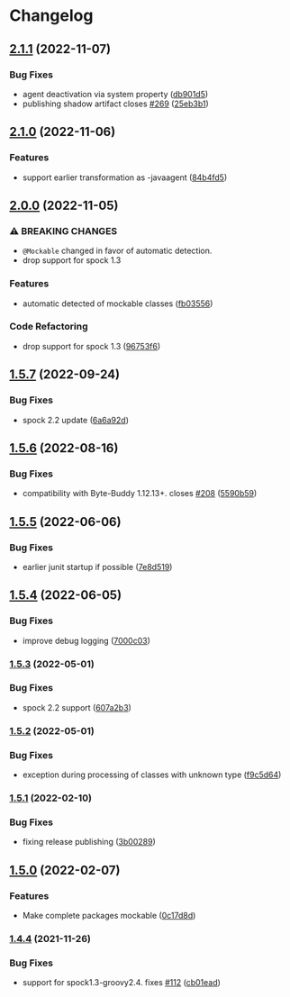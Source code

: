 # Changelog

## [2.1.1](https://github.com/joke/spock-mockable/compare/v2.1.0...v2.1.1) (2022-11-07)


### Bug Fixes

* agent deactivation via system property ([db901d5](https://github.com/joke/spock-mockable/commit/db901d543a76ed97eba44838496418afdcab80af))
* publishing shadow artifact closes [#269](https://github.com/joke/spock-mockable/issues/269) ([25eb3b1](https://github.com/joke/spock-mockable/commit/25eb3b14457255fcbfb9bf2042b15a2ca16afd8a))

## [2.1.0](https://github.com/joke/spock-mockable/compare/v2.0.0...v2.1.0) (2022-11-06)


### Features

* support earlier transformation as -javaagent ([84b4fd5](https://github.com/joke/spock-mockable/commit/84b4fd5655fec27a90fda21a9709659054958abe))

## [2.0.0](https://github.com/joke/spock-mockable/compare/v1.5.7...v2.0.0) (2022-11-05)


### ⚠ BREAKING CHANGES

* `@Mockable` changed in favor of automatic detection.
* drop support for spock 1.3

### Features

* automatic detected of mockable classes ([fb03556](https://github.com/joke/spock-mockable/commit/fb03556e3960ba307ee54261c8eb02f00c2df381))


### Code Refactoring

* drop support for spock 1.3 ([96753f6](https://github.com/joke/spock-mockable/commit/96753f695ff8d2630aac02cd130cc0c6165e38b0))

## [1.5.7](https://github.com/joke/spock-mockable/compare/v1.5.6...v1.5.7) (2022-09-24)


### Bug Fixes

* spock 2.2 update ([6a6a92d](https://github.com/joke/spock-mockable/commit/6a6a92dae1b4f77b3b50ef74fe5994fa44d1caad))

## [1.5.6](https://github.com/joke/spock-mockable/compare/v1.5.5...v1.5.6) (2022-08-16)


### Bug Fixes

* compatibility with Byte-Buddy 1.12.13+. closes [#208](https://github.com/joke/spock-mockable/issues/208) ([5590b59](https://github.com/joke/spock-mockable/commit/5590b5993bcc30ef20b7d64b9573527d10b15a31))

## [1.5.5](https://github.com/joke/spock-mockable/compare/v1.5.4...v1.5.5) (2022-06-06)


### Bug Fixes

* earlier junit startup if possible ([7e8d519](https://github.com/joke/spock-mockable/commit/7e8d5197c1d7c8942792bae466d87cd967896184))

## [1.5.4](https://github.com/joke/spock-mockable/compare/v1.5.3...v1.5.4) (2022-06-05)


### Bug Fixes

* improve debug logging ([7000c03](https://github.com/joke/spock-mockable/commit/7000c0353f9013a8037ccf0ece82a74ea7b49eb9))

### [1.5.3](https://github.com/joke/spock-mockable/compare/v1.5.2...v1.5.3) (2022-05-01)


### Bug Fixes

* spock 2.2 support ([607a2b3](https://github.com/joke/spock-mockable/commit/607a2b3f183f640d6d430d332815580e006f6b10))

### [1.5.2](https://github.com/joke/spock-mockable/compare/v1.5.1...v1.5.2) (2022-05-01)


### Bug Fixes

* exception during processing of classes with unknown type ([f9c5d64](https://github.com/joke/spock-mockable/commit/f9c5d64e17d4a008c02cd14c9335526c204b032c))

### [1.5.1](https://github.com/joke/spock-mockable/compare/v1.5.0...v1.5.1) (2022-02-10)


### Bug Fixes

* fixing release publishing ([3b00289](https://github.com/joke/spock-mockable/commit/3b002892c52da583d69b28cb8f896bf70ce23312))

## [1.5.0](https://github.com/joke/spock-mockable/compare/v1.4.4...v1.5.0) (2022-02-07)


### Features

* Make complete packages mockable ([0c17d8d](https://github.com/joke/spock-mockable/commit/0c17d8d8c9f27378b2d2ec98f9f8f4bc8f717f98))

### [1.4.4](https://www.github.com/joke/spock-mockable/compare/v1.4.3...v1.4.4) (2021-11-26)


### Bug Fixes

* support for spock1.3-groovy2.4. fixes [#112](https://www.github.com/joke/spock-mockable/issues/112) ([cb01ead](https://www.github.com/joke/spock-mockable/commit/cb01ead6c913b333bae807bd5f576f9972710db3))
